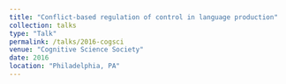 ```yaml
---
title: "Conflict-based regulation of control in language production"
collection: talks
type: "Talk"
permalink: /talks/2016-cogsci
venue: "Cognitive Science Society"
date: 2016
location: "Philadelphia, PA"
---
```


